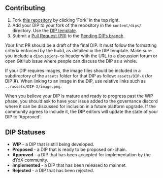 ## Contributing

1. Fork [this repository](https://github.com/dydxfoundation/DIP) by clicking 'Fork' in the top right.
2. Add your DIP to your fork of the repository in the `content/dips/` directory. Use the [DIP template](https://github.com/dydxfoundation/DIP/blob/master/DIP-X.md).
3. Submit a [Pull Request (PR)](https://github.com/dydxfoundation/DIP/pulls) to the [Pending DIPs branch](https://github.com/dydxfoundation/DIP/tree/Pending-DIPs).

Your first PR should be a draft of the final DIP. It must follow the formatting criteria enforced by the build, as detailed in the DIP template. Make sure you include a `discussions-to` header with the URL to a discussion forum or open GitHub issue where people can discuss the DIP as a whole.

If your DIP requires images, the image files should be included in a subdirectory of the `assets` folder for that DIP as follow: `assets/DIP-X` (for DIP **X**). When linking to an image in the DIP, use relative links such as `../assets/DIP-X/image.png`.

When you believe your DIP is mature and ready to progress past the WIP phase, you should ask to have your issue added to the governance discord where it can be discussed for inclusion in a future platform upgrade. If the community agrees to include it, the DIP editors will update the state of your DIP to 'Approved'.

## DIP Statuses

- **WIP** - a DIP that is still being developed.
- **Proposed** - a DIP that is ready to be proposed on-chain.
- **Approved** - a DIP that has been accepted for implementation by the dYdX community.
- **Implemented** - a DIP that has been released to mainnet.
- **Rejected** - a DIP that has been rejected.
